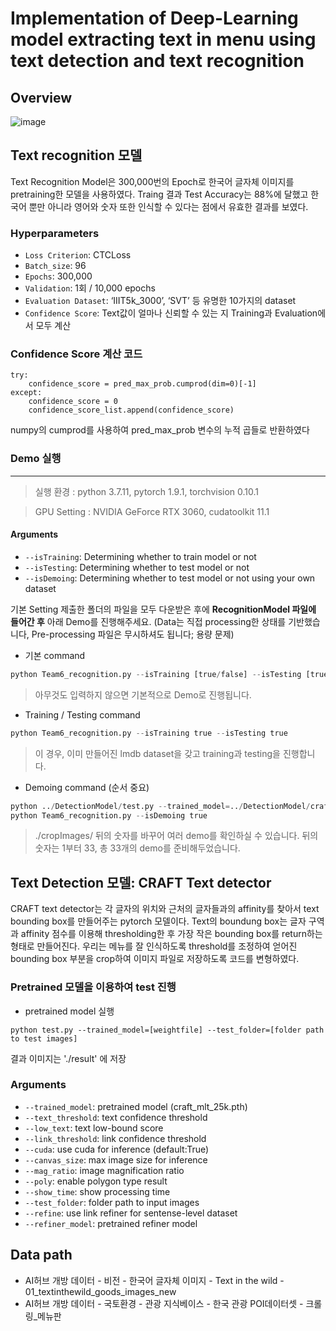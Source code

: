 # Implementation of Deep-Learning model extracting text in menu using text detection and text recognition  

## Overview
![image](https://user-images.githubusercontent.com/80943639/145672300-435f6f82-73d0-40ff-bd8b-34acbec058f1.png)

## Text recognition 모델
Text Recognition Model은 300,000번의 Epoch로 한국어 글자체 이미지를 pretraining한 모델을 사용하였다. Traing 결과 Test Accuracy는 88%에 달했고 한국어 뿐만 아니라 영어와 숫자 또한 인식할 수 있다는 점에서 유효한 결과를 보였다. 

### Hyperparameters
- `Loss Criterion`: CTCLoss
- `Batch_size`: 96
- `Epochs`: 300,000 
- `Validation`: 1회 / 10,000 epochs
- `Evaluation Dataset`: ‘IIIT5k_3000’, ‘SVT’ 등 유명한 10가지의 dataset
- `Confidence Score`: Text값이 얼마나 신뢰할 수 있는 지 Training과 Evaluation에서 모두 계산

### Confidence Score 계산 코드
```
try:
    confidence_score = pred_max_prob.cumprod(dim=0)[-1]
except:
    confidence_score = 0 
    confidence_score_list.append(confidence_score)
```
numpy의 cumprod를 사용하여 pred_max_prob 변수의 누적 곱들로 반환하였다

### Demo 실행
---
> 실행 환경 : python 3.7.11, pytorch 1.9.1, torchvision 0.10.1

> GPU Setting : NVIDIA GeForce RTX 3060, cudatoolkit 11.1

#### Arguments
* `--isTraining`: Determining whether to train model or not
* `--isTesting`: Determining whether to test model or not
* `--isDemoing`: Determining whether to test model or not using your own dataset

 기본 Setting
제출한 폴더의 파일을 모두 다운받은 후에 <b>RecognitionModel 파일에 들어간 후</b> 아래 Demo를 진행해주세요. (Data는 직접 processing한 상태를 기반했습니다, Pre-processing 파일은 무시하셔도 됩니다; 용량 문제)

* 기본 command
```python
python Team6_recognition.py --isTraining [true/false] --isTesting [true/false] --isDemoing [true/false]
```
> 아무것도 입력하지 않으면 기본적으로 Demo로 진행됩니다.


* Training / Testing command
```python
python Team6_recognition.py --isTraining true --isTesting true
```
>이 경우, 이미 만들어진 lmdb dataset을 갖고 training과 testing을 진행합니다.

* Demoing command (순서 중요)
```python
python ../DetectionModel/test.py --trained_model=../DetectionModel/craft_mlt_25k.pth --test_folder=./cropImages/1 
python Team6_recognition.py --isDemoing true
```
> ./cropImages/ 뒤의 숫자를 바꾸어 여러 demo를 확인하실 수 있습니다. 뒤의 숫자는 1부터 33, 총 33개의 demo를 준비해두었습니다.




## Text Detection 모델: CRAFT Text detector
CRAFT text detector는 각 글자의 위치와 근처의 글자들과의 affinity를 찾아서 text bounding box를 만들어주는 pytorch 모델이다.
Text의 boundung box는 글자 구역과 affinity 점수를 이용해 thresholding한 후 가장 작은 bounding box를 return하는 형태로 만들어진다.
우리는 메뉴를 잘 인식하도록 threshold를 조정하여 얻어진 bounding box 부분을 crop하여 이미지 파일로 저장하도록 코드를 변형하였다.

### Pretrained 모델을 이용하여 test 진행

* pretrained model 실행
``` (with python 3.7)
python test.py --trained_model=[weightfile] --test_folder=[folder path to test images]
```
결과 이미지는 './result' 에 저장

### Arguments
* `--trained_model`: pretrained model (craft_mlt_25k.pth)
* `--text_threshold`: text confidence threshold
* `--low_text`: text low-bound score
* `--link_threshold`: link confidence threshold
* `--cuda`: use cuda for inference (default:True)
* `--canvas_size`: max image size for inference
* `--mag_ratio`: image magnification ratio
* `--poly`: enable polygon type result
* `--show_time`: show processing time
* `--test_folder`: folder path to input images
* `--refine`: use link refiner for sentense-level dataset
* `--refiner_model`: pretrained refiner model

## Data path 
- AI허브 개방 데이터 - 비전 - 한국어 글자체 이미지 - Text in the wild - 01_textinthewild_goods_images_new
- AI허브 개방 데이터 - 국토환경 - 관광 지식베이스 - 한국 관광 POI데이터셋 - 크롤링_메뉴판

